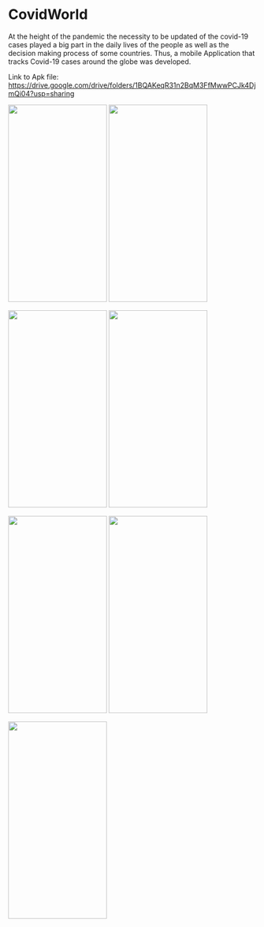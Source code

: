 # CovidWorld
At the height of the pandemic the necessity to be updated of the covid-19 cases played a big part in the daily lives
of the people as well as the decision making process of some countries. Thus, a mobile Application that tracks Covid-19 cases around the globe
was developed.

Link to Apk file: https://drive.google.com/drive/folders/1BQAKeqR31n2BqM3FfMwwPCJk4DjmQi04?usp=sharing

<img src ="https://user-images.githubusercontent.com/60742948/176676295-b323444a-61c7-4e0e-85d6-9259b55f5737.jpg" width="200" height="400"/> <img src ="https://user-images.githubusercontent.com/60742948/176676365-dd9184d0-c262-4033-a438-60d69cac588c.jpg" width="200" height="400" />

<img src ="https://user-images.githubusercontent.com/60742948/176676400-07e05752-3c02-487e-9137-9d1e91d7623d.jpg" width="200" height="400" /> <img src ="https://user-images.githubusercontent.com/60742948/176676420-f9cba0fb-9b68-467a-8f8a-1793f8d8d537.jpg" width="200" height="400" />

<img src ="https://user-images.githubusercontent.com/60742948/176676500-bfc652af-45db-43a8-a547-02f52e4dd7e9.jpg" width="200" height="400" /> <img src ="https://user-images.githubusercontent.com/60742948/176676522-17e3e569-5239-493d-a869-9e7f6d1e7d69.jpg" width="200" height="400" />

<img src ="https://user-images.githubusercontent.com/60742948/176676557-783ba1a2-8963-4edd-a2ee-5d255e47e96e.jpg" width="200" height="400" />


